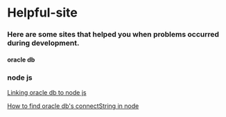 # Helpful-site

### Here are some sites that helped you when problems occurred during development.

#### oracle db

### node js 
[Linking oracle db to node js](https://namjackson.tistory.com/12)

[How to find oracle db's connectString in node](https://lts0606.tistory.com/183)

